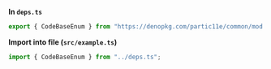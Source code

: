 **In `deps.ts`**

```ts
export { CodeBaseEnum } from "https://denopkg.com/partic11e/common/mod.ts";
```

**Import into file (`src/example.ts`)**

```ts
import { CodeBaseEnum } from "../deps.ts";
```
